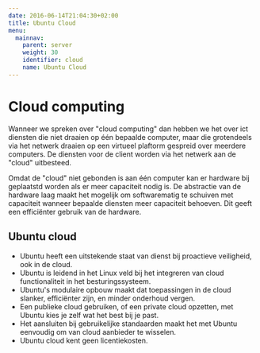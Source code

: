 ```yaml
---
date: 2016-06-14T21:04:30+02:00
title: Ubuntu Cloud
menu:
  mainnav:
    parent: server
    weight: 30
    identifier: cloud
    name: Ubuntu Cloud
---
```

# Cloud computing
Wanneer we spreken over "cloud computing" dan hebben we het over ict diensten die niet draaien op één bepaalde computer, maar die grotendeels via het netwerk draaien op een virtueel plaftorm gespreid over meerdere computers. De diensten voor de client worden via het netwerk aan de "cloud" uitbesteed.

Omdat de "cloud" niet gebonden is aan één computer kan er hardware bij geplaatstd worden als er meer capaciteit nodig is. De abstractie van de hardware laag maakt het mogelijk om softwarematig te schuiven met capaciteit wanneer bepaalde diensten meer capaciteit behoeven. Dit geeft een efficiënter gebruik van de hardware.

## Ubuntu cloud
- Ubuntu heeft een uitstekende staat van dienst bij proactieve  veiligheid, ook in de cloud.
- Ubuntu is leidend in het Linux veld bij het integreren van cloud functionaliteit in het besturingssysteem.
- Ubuntu's modulaire opbouw maakt dat toepassingen in de cloud slanker, efficiënter zijn, en minder onderhoud vergen.
- Een publieke cloud gebruiken, of een private cloud opzetten, met Ubuntu kies je zelf wat het best bij je past.
- Het aansluiten bij gebruikelijke standaarden maakt het met Ubuntu eenvoudig om van cloud aanbieder te wisselen.
- Ubuntu cloud kent geen licentiekosten.
